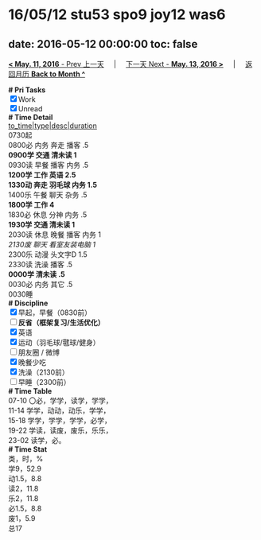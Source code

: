 # 16/05/12 stu53 spo9 joy12 was6

date: 2016-05-12 00:00:00
toc: false
---
[**< May. 11, 2016** - Prev 上一天](/lifelogs/2016/05/d11.html) &nbsp; &nbsp; | &nbsp; &nbsp; [下一天 Next - **May. 13, 2016 >**](/lifelogs/2016/05/d13.html) &nbsp; &nbsp; |  &nbsp; &nbsp; [返回月历 **Back to Month ^**](/lifelogs/2016/05/index.html)
<br/><div><b># Pri Tasks</b></div><div><input checked="true" type="checkbox"/>Work</div><div><input checked="true" type="checkbox"/>Unread</div><div><b># Time Detail</b></div><div><u>to_time|type|desc|duration</u></div><div>0730起</div><div>0800必 内务 奔走 播客 .5</div><div><b>0900学 交通 清未读 1</b></div><div>0930读 早餐 播客 内务 .5</div><div><b>1200学 工作 英语 2.5</b></div><div><b>1330动 奔走 羽毛球 内务 1.5</b></div><div>1400乐 午餐 聊天 杂务 .5</div><div><b>1800学 工作 4</b></div><div>1830必 休息 分神 内务 .5</div><div><b>1930学 交通 清未读 1</b></div><div>2030读 休息 晚餐 播客 内务 1</div><div><i>2130废 聊天 看室友装电脑 1</i></div><div>2300乐 动漫 头文字D 1.5</div><div>2330读 洗澡 播客 .5</div><div><b>0000学 清未读 .5</b></div><div>0030必 内务 其它 .5</div><div>0030睡</div><div><b># Discipline</b></div><div><input checked="true" type="checkbox"/>早起，早餐（0830前）</div><div><b><input type="checkbox"/></b><b>反省（框架复习/生活优化）</b></div><div><input checked="true" type="checkbox"/>英语</div><div><input checked="true" type="checkbox"/>运动（羽毛球/毽球/健身）</div><div><input type="checkbox"/>朋友圈 / 微博</div><div><input checked="true" type="checkbox"/>晚餐少吃</div><div><input checked="true" type="checkbox"/>洗澡（2130前）</div><div><input type="checkbox"/>早睡（2300前）</div><div><b># Time Table</b></div><div>07-10 〇必，学学，读学，学学，</div><div>11-14 学学，动动，动乐，学学，</div><div>15-18 学学，学学，学学，必学，</div><div>19-22 学读，读废，废乐，乐乐，</div><div>23-02 读学，必。</div><div><b># Time Stat</b></div><div>类，时，%</div><div>学9，52.9</div><div>动1.5，8.8</div><div>读2，11.8</div><div>乐2，11.8</div><div>必1.5，8.8</div><div>废1，5.9</div><div>总17</div>
